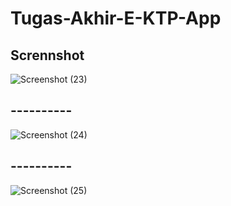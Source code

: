# Tugas-Akhir-E-KTP-App

## Scrennshot 
![Screenshot (23)](https://user-images.githubusercontent.com/111034379/207488489-499592b0-33a6-4e90-9752-cbc1189dcf6a.png)

## ---------- ##
![Screenshot (24)](https://user-images.githubusercontent.com/111034379/207488618-a8f42c53-c8a4-497c-a5cc-540c4f42ba48.png)

## ---------- ##
![Screenshot (25)](https://user-images.githubusercontent.com/111034379/207488679-dedca0be-161d-4372-b31c-813478271685.png)
